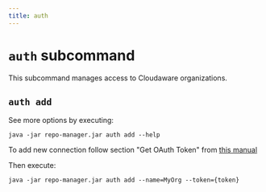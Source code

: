 ```yaml
---
title: auth
---
```

# `auth` subcommand

This subcommand manages access to Cloudaware organizations.

## `auth add`

See more options by executing: 
```shell
java -jar repo-manager.jar auth add --help
```
To add new connection follow section "Get OAuth Token" from [this manual](https://docs.cloudaware.com/DOCS/adding-cloud-accounts-via-cloudaware-api#AddingCloudAccountsviaCloudawareAPI-GetOAuthToken)

Then execute:
```shell
java -jar repo-manager.jar auth add --name=MyOrg --token={token}
```
